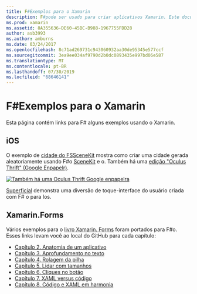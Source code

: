 ```yaml
---
title: F#Exemplos para o Xamarin
description: F#pode ser usado para criar aplicativos Xamarin. Este documento contém links para vários projetos de aplicativo Xamarin de exemplo de iOS, Mac e Xamarin. F#Forms gravados no.
ms.prod: xamarin
ms.assetid: 8A355636-DE60-45BC-B988-1967755FDD28
author: asb3993
ms.author: amburns
ms.date: 03/24/2017
ms.openlocfilehash: 8c71ad269731c943060932aa30de95345e577ccf
ms.sourcegitcommit: 3ea9ee034af9790d2b0dc0893435e997bd06e587
ms.translationtype: MT
ms.contentlocale: pt-BR
ms.lasthandoff: 07/30/2019
ms.locfileid: "68646141"
---
```

# <a name="f-samples-for-xamarin"></a>F#Exemplos para o Xamarin

Esta página contém links para F# alguns exemplos usando o Xamarin.

## <a name="ios"></a>iOS

O exemplo de [cidade do FSSceneKit](https://docs.microsoft.com/samples/xamarin/ios-samples/ios8-fsscenekit/) mostra como criar uma cidade gerada aleatoriamente usando F#o [SceneKit](xref:SceneKit) e o. Também há uma [edição "Oculus Thrift" (Google Enpapelr)](https://docs.microsoft.com/samples/xamarin/ios-samples/ios8-scenekitfsharp/).

[![Também há uma Oculus Thrift Google enpapelra](samples-images/fxscenekit-sml.png)](samples-images/fxscenekit.png#lightbox)

[Superficial](https://github.com/dvdsgl/shallow) demonstra uma diversão de toque-interface do usuário criada com F# o para Ios.

## <a name="xamarinforms"></a>Xamarin.Forms

Vários exemplos para o [livro Xamarin. Forms](~/xamarin-forms/creating-mobile-apps-xamarin-forms/index.md) foram portados para F#o. Esses links levam você ao local do GitHub para cada capítulo:

- [Capítulo 2. Anatomia de um aplicativo](https://github.com/xamarin/xamarin-forms-book-samples/tree/master/Chapter02/FS)
- [Capítulo 3. Aprofundamento no texto](https://github.com/xamarin/xamarin-forms-book-samples/tree/master/Chapter03/FS)
- [Capítulo 4. Rolagem da pilha](https://github.com/xamarin/xamarin-forms-book-samples/tree/master/Chapter04/FS)
- [Capítulo 5. Lidar com tamanhos](https://github.com/xamarin/xamarin-forms-book-samples/tree/master/Chapter05/FS)
- [Capítulo 6. Cliques no botão](https://github.com/xamarin/xamarin-forms-book-samples/tree/master/Chapter06/FS)
- [Capítulo 7. XAML versus código](https://github.com/xamarin/xamarin-forms-book-samples/tree/master/Chapter07/FS/CodePlusXaml)
- [Capítulo 8. Código e XAML em harmonia](https://github.com/xamarin/xamarin-forms-book-samples/tree/master/Chapter08/FS/XamlKeypad)


